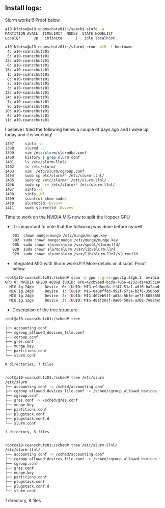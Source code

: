 Install logs:
------------


Slurm works!!! Proof below.

```bash
a10-kfotso@a10-cuanschutz01:~/spack$ sinfo -a
PARTITION AVAIL  TIMELIMIT  NODES  STATE NODELIST
LocalQ*      up   infinite      1   idle localhost
```

```bash
a10-kfotso@a10-cuanschutz01:~/slurm$ srun -n16 -l hostname
 4: a10-cuanschutz01
 5: a10-cuanschutz01
13: a10-cuanschutz01
 0: a10-cuanschutz01
15: a10-cuanschutz01
 1: a10-cuanschutz01
 8: a10-cuanschutz01
 2: a10-cuanschutz01
 3: a10-cuanschutz01
12: a10-cuanschutz01
14: a10-cuanschutz01
 7: a10-cuanschutz01
 9: a10-cuanschutz01
10: a10-cuanschutz01
 6: a10-cuanschutz01
11: a10-cuanschutz01
```

I believe I tried the following below a couple of days ago and I woke up today and it is working!

```bash
1397	 sinfo -a
1398	 slurmd -C
1399	 vim /etc/slurm/slurmdbd.conf
1400	 history | grep slurm.conf
1401	 ls /etc/slurm-llnl/
1402	 ls /etc/slurm/
1403	 vim  /etc/slurm/cgroup.conf 
1404	 sudo cp etc/slurm/* /etc/slurm-llnl/
1405	 sudo cp /etc/slurm/* /etc/slurm-llnl/
1406	 sudo cp -rv /etc/slurm/* /etc/slurm-llnl/
1407	 sinfo -a
1408	 sinfo -Nl
1409	 scontrol show nodes
1410	 slurmctld -Dvvvvv
1411	 sudo slurmctld -Dvvvvv
```

Time to work on the NVIDIA MIG now to split the Hopper GPU

* It is important to note that the following was done before as well

  ```bash
  901  chown munge:munge /etc/munge/munge.key
  902  sudo chown munge:munge /etc/munge/munge.key
  905  sudo chown slurm:slurm /var/spool/slurmctld/
  928  sudo chown slurm:slurm /var/lib/slurm-llnl
  929  sudo chown slurm:slurm /var/lib/slurm-llnl/slurmctld
  ```

* Integrated MIG with Slurm works!!!!! More details on it soon. Proof below.

```bash
root@a10-cuanschutz01:/sched# srun -p gpu --gres=gpu:1g.23gb:1  nvidia-smi -L
GPU 0: NVIDIA GH200 480GB (UUID: GPU-42cb9eed-bcd8-7856-e232-d14e35c16632)
  MIG 1g.24gb     Device  0: (UUID: MIG-e9d8ec0a-ff47-51a1-adf6-ba2aadfe4406)
  MIG 1g.24gb     Device  1: (UUID: MIG-0a0effdd-d52f-573a-b2f6-350bb9764cf4)
  MIG 1g.24gb     Device  2: (UUID: MIG-407eb91f-a03a-5bfe-ae7f-605385b1347f)
  MIG 1g.12gb     Device  3: (UUID: MIG-481f20af-8a66-508e-a268-7e824e5c1c51)
```

* Description of the tree structure:

```bash
root@a10-cuanschutz01:/sched# tree
.
├── accounting.conf
├── cgroup_allowed_devices_file.conf
├── cgroup.conf
├── gres.conf
├── munge.key
├── partitions.conf
└── slurm.conf

0 directories, 7 files


root@a10-cuanschutz01:/sched# tree /etc/slurm
/etc/slurm
├── accounting.conf -> /sched/accounting.conf
├── cgroup_allowed_devices_file.conf -> /sched/cgroup_allowed_devices_file.conf
├── cgroup.conf
├── gres.conf -> /sched/gres.conf
├── munge.key
├── partitions.conf
├── plugstack.conf
├── plugstack.conf.d
└── slurm.conf

1 directory, 8 files


root@a10-cuanschutz01:/sched# tree /etc/slurm-llnl/
/etc/slurm-llnl/
├── accounting.conf -> /sched/accounting.conf
├── cgroup_allowed_devices_file.conf -> /sched/cgroup_allowed_devices_file.conf
├── cgroup.conf
├── gres.conf
├── munge.key
├── partitions.conf
├── plugstack.conf
├── plugstack.conf.d
└── slurm.conf
```
1 directory, 8 files
  ```
